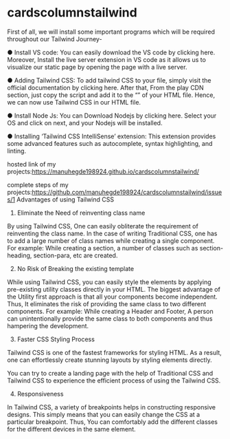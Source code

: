 # cardscolumnstailwind
First of all, we will install some important programs which will be required throughout our Tailwind Journey-

●        Install VS code: You can easily download the VS code by clicking here. Moreover, Install the live server extension in VS code as it allows us to visualize our static page by opening the page with a live server.

●        Adding Tailwind CSS: To add tailwind CSS to your file, simply visit the official documentation by clicking here. After that, From the play CDN section, just copy the script and add it to the “<head>” of your HTML file. Hence, we can now use Tailwind CSS in our HTML file.

●        Install Node Js: You can Download Nodejs by clicking here. Select your OS and click on next, and your Nodejs will be installed.

●        Installing ‘Tailwind CSS IntelliSense’ extension: This extension provides some advanced features such as autocomplete, syntax highlighting, and linting.

hosted link of my projects:https://manuhegde198924.github.io/cardscolumnstailwind/

complete steps of my projects:https://github.com/manuhegde198924/cardscolumnstailwind/issues/1
Advantages of using Tailwind CSS

1. Eliminate the Need of reinventing class name

 By using Tailwind CSS, One can easily obliterate the requirement of reinventing the class name. In the case of writing Traditional CSS,
 one has to add a large number of class names while creating a single component. For example: While creating a section, a number of classes such as section-heading,
 section-para, etc are created.

 

2. No Risk of Breaking the existing template

While using Tailwind CSS, you can easily style the elements by applying pre-existing utility classes directly in your HTML.
The biggest advantage of the Utility first approach is that all your components become independent. Thus, It eliminates the risk of providing the same class to two different components. For example: While creating a Header and Footer, A person can unintentionally provide the same class to both components and thus hampering the development.

 

3. Faster CSS Styling Process

Tailwind CSS is one of the fastest frameworks for styling HTML. As a result, one can effortlessly create stunning layouts by styling elements directly. 

You can try to create a landing page with the help of Traditional CSS and Tailwind CSS to experience the efficient process of using the Tailwind CSS.

 

4. Responsiveness

In Tailwind CSS, a variety of breakpoints helps in constructing responsive designs. This simply means that you can easily change the CSS at a particular breakpoint. Thus, You can comfortably add the different classes for the different devices in the same element.


